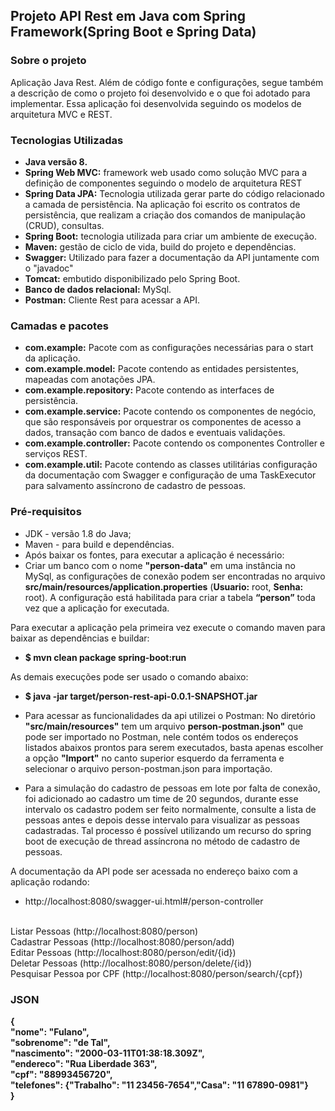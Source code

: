 ## Projeto API Rest em Java com Spring Framework(Spring Boot e Spring Data)

### Sobre o projeto ###
   Aplicação Java Rest. Além de código fonte e configurações, segue também a descrição de como o projeto foi desenvolvido e o que foi adotado para implementar.
   Essa aplicação foi desenvolvida seguindo os modelos de arquitetura MVC e REST.

### Tecnologias Utilizadas ###
* **Java versão 8.**
* **Spring Web MVC:** framework web usado como solução MVC para a definição de componentes seguindo o modelo de arquitetura REST
* **Spring Data JPA:** Tecnologia utilizada gerar parte do código relacionado a camada de persistência. Na aplicação foi escrito os contratos de persistência, que realizam a criação dos comandos de manipulação (CRUD), consultas.
* **Spring Boot:** tecnologia utilizada para criar um ambiente de execução. 
* **Maven:** gestão de ciclo de vida, build do projeto e dependências.
* **Swagger:** Utilizado para fazer a documentação da API juntamente com o "javadoc"
* **Tomcat:** embutido disponibilizado pelo Spring Boot.
* **Banco de dados relacional:** MySql.
* **Postman:** Cliente Rest para acessar a API.

### Camadas e pacotes ###
* **com.example:** Pacote com as configurações necessárias para o start da aplicação.
* **com.example.model:** Pacote contendo as entidades persistentes, mapeadas com anotações JPA.
* **com.example.repository:** Pacote contendo as interfaces de persistência.
* **com.example.service:** Pacote contendo os componentes de negócio, que são responsáveis por orquestrar os componentes de acesso a dados, transação com banco de dados e eventuais validações.
* **com.example.controller:** Pacote contendo os componentes Controller e serviços REST.
* **com.example.util:**  Pacote contendo as classes utilitárias configuração da documentação com Swagger e configuração de uma TaskExecutor para salvamento assíncrono de cadastro de pessoas.

### Pré-requisitos ###
* JDK - versão 1.8 do Java;
* Maven - para build e dependências.
* Após baixar os fontes, para executar a aplicação é necessário:
* Criar um banco com o nome **"person-data"** em uma instância no MySql, as configurações de conexão podem ser encontradas no arquivo **src/main/resources/application.properties** (**Usuario:** root, **Senha:** root). A configuração está habilitada para criar a tabela **“person”** toda vez que a aplicação for executada.

Para executar a aplicação pela primeira vez execute o comando maven para baixar as dependências e buildar:
* **$ mvn clean package spring-boot:run**

As demais execuções pode ser usado o comando abaixo:
* **$ java -jar target/person-rest-api-0.0.1-SNAPSHOT.jar**

* Para acessar as funcionalidades da api utilizei o Postman:
No diretório **"src/main/resources"** tem um arquivo **person-postman.json"** que pode ser importado no Postman, nele contém todos os endereços listados abaixos prontos para serem executados, basta apenas escolher a opção **"Import"** no canto superior esquerdo da ferramenta e selecionar o arquivo person-postman.json para importação.

* Para a simulação do cadastro de pessoas em lote por falta de conexão, foi adicionado ao cadastro um time de 20 segundos, durante esse intervalo os cadastro podem ser feito normalmente, consulte a lista de pessoas antes e depois desse intervalo para visualizar as pessoas cadastradas. Tal processo é possível utilizando um recurso do spring boot de execução de thread  assíncrona no método de cadastro de pessoas. 

A documentação da API pode ser acessada no endereço baixo com a aplicação rodando:
* http://localhost:8080/swagger-ui.html#/person-controller </br></br>

Listar Pessoas (http://localhost:8080/person) </br>
Cadastrar Pessoas (http://localhost:8080/person/add)</br>
Editar Pessoas (http://localhost:8080/person/edit/{id})</br>
Deletar Pessoas (http://localhost:8080/person/delete/{id})</br>
Pesquisar Pessoa por CPF (http://localhost:8080/person/search/{cpf})

### JSON ###
<b>
{</br>
   "nome": "Fulano",</br>
   "sobrenome": "de Tal",</br>
   "nascimento": "2000-03-11T01:38:18.309Z",</br>
   "endereco": "Rua Liberdade 363",</br>
   "cpf": "88993456720",</br>
   "telefones": {"Trabalho": "11 23456-7654","Casa": "11 67890-0981"}</br>
}</b>
